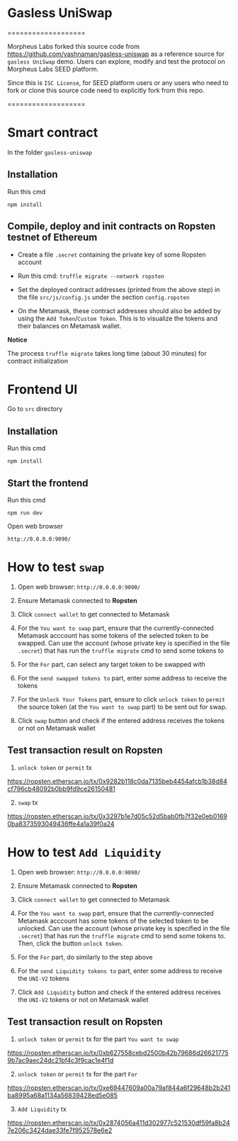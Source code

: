 # Gasless UniSwap

===================

Morpheus Labs forked this source code from https://github.com/yashnaman/gasless-uniswap as a reference source for `gasless UniSwap` demo. Users can explore, modify and test the protocol on Morpheus Labs SEED platform.

Since this is `ISC License`, for SEED platform users or any users who need to fork or clone this source code need to explicitly fork from this repo.

===================

# Smart contract

In the folder `gasless-uniswap`

## Installation

Run this cmd

`npm install`

## Compile, deploy and init contracts on Ropsten testnet of Ethereum

  - Create a file `.secret` containing the private key of some Ropsten account

  - Run this cmd: `truffle migrate --network ropsten`

  - Set the deployed contract addresses (printed from the above step) in the file `src/js/config.js` under the section `config.ropsten`

  - On the Metamask, these contract addresses should also be added by using the `Add Token`/`Custom Token`. This is to visualize the tokens and their balances on Metamask wallet.

**Notice**

The process `truffle migrate` takes long time (about 30 minutes) for contract initialization

# Frontend UI

Go to `src` directory

## Installation

Run this cmd

`npm install`

## Start the frontend

Run this cmd

`npm run dev`

Open web browser

`http://0.0.0.0:9090/`

# How to test `swap`

1. Open web browser: `http://0.0.0.0:9090/`

2. Ensure Metamask connected to **Ropsten**

3. Click `connect wallet` to get connected to Metamask

4. For the `You want to swap` part, ensure that the currently-connected Metamask acccount has some tokens of the selected token to be swapped. Can use the account (whose private key is specified in the file `.secret`) that has run the `truffle migrate` cmd to send some tokens to

5. For the `For` part, can select any target token to be swapped with

6. For the `send swapped tokens to` part, enter some address to receive the tokens

7. For the `Unlock Your Tokens` part, ensure to click `unlock token` to `permit` the source token (at the `You want to swap` part) to be sent out for swap. 

8. Click `swap` button and check if the entered address receives the tokens or not on Metamask wallet

## Test transaction result on Ropsten

1. `unlock token` or `permit` tx

https://ropsten.etherscan.io/tx/0x9282b118c0da7135beb4454afcb1b38d84cf796cb48092b0bb9fd9ce26150481

2. `swap` tx

https://ropsten.etherscan.io/tx/0x3297b1e7d05c52d5bab0fb7f32e0eb01690ba8373593049436ffe4a1a39f0a24

# How to test `Add Liquidity`

1. Open web browser: `http://0.0.0.0:9090/`

2. Ensure Metamask connected to **Ropsten**

3. Click `connect wallet` to get connected to Metamask

4. For the `You want to swap` part, ensure that the currently-connected Metamask acccount has some tokens of the selected token to be unlocked. Can use the account (whose private key is specified in the file `.secret`) that has run the `truffle migrate` cmd to send some tokens to. Then, click the button `unlock token`.

5. For the `For` part, do similarly to the step above

6. For the `send Liquidity tokens to` part, enter some address to receive the `UNI-V2` tokens

7. Click `Add Liquidity` button and check if the entered address receives the `UNI-V2` tokens or not on Metamask wallet

## Test transaction result on Ropsten

1. `unlock token` or `permit` tx for the part `You want to swap`

https://ropsten.etherscan.io/tx/0xb627558cebd2500b42b79686d266217759b7ac9aec24dc21bf4c3f9cac1e4f1d

2. `unlock token` or `permit` tx for the part `For`

https://ropsten.etherscan.io/tx/0xe69447609a00a79af844a6f29648b2b241ba8995a68a1134a56839428ed5e085

3. `Add Liquidity` tx 

https://ropsten.etherscan.io/tx/0x2874056a411d302977c521530df59fa8b247e206c3424dae33fe7f952578e6e2

